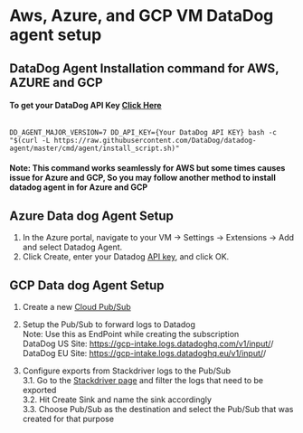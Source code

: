 # Aws, Azure, and GCP VM DataDog agent setup

## DataDog Agent Installation command for AWS, AZURE and GCP

#### To get your DataDog API Key [Click Here](https://app.datadoghq.com/account/settings#api)

<pre><code>
DD_AGENT_MAJOR_VERSION=7 DD_API_KEY={Your DataDog API KEY} bash -c "$(curl -L https://raw.githubusercontent.com/DataDog/datadog-agent/master/cmd/agent/install_script.sh)"
</code></pre>

#### Note: This command works seamlessly for AWS but some times causes issue for Azure and GCP, So you may follow another method to install datadog agent in for Azure and GCP

## Azure Data dog Agent Setup
1. In the Azure portal, navigate to your VM -> Settings -> Extensions -> Add and select Datadog Agent.
2. Click Create, enter your Datadog [API key](https://app.datadoghq.com/account/settings#api), and click OK.

## GCP Data dog Agent Setup
1. Create a new [Cloud Pub/Sub](https://console.cloud.google.com/cloudpubsub/topicList)  

2. Setup the Pub/Sub to forward logs to Datadog  
Note: Use this as EndPoint while creating the subscription  
DataDog US Site: https://gcp-intake.logs.datadoghq.com/v1/input/<Data Dog API Key>/  
DataDog EU Site: https://gcp-intake.logs.datadoghq.eu/v1/input/<Data Dog API Key>/  

3. Configure exports from Stackdriver logs to the Pub/Sub  
3.1. Go to the [Stackdriver page](https://console.cloud.google.com/logs/viewer) and filter the logs that need to be exported  
3.2. Hit Create Sink and name the sink accordingly  
3.3. Choose Pub/Sub as the destination and select the Pub/Sub that was created for that purpose
